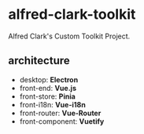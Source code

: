 # alfred-clark-toolkit

Alfred Clark's Custom Toolkit Project.

## architecture

- desktop: **Electron**
- front-end: **Vue.js**
- front-store: **Pinia**
- front-i18n: **Vue-i18n**
- front-router: **Vue-Router**
- front-component: **Vuetify**


